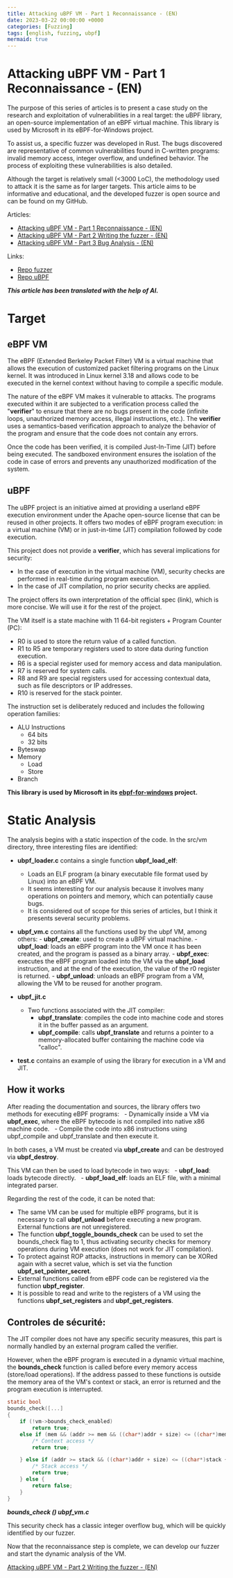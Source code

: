 ```yaml
---
title: Attacking uBPF VM - Part 1 Reconnaissance - (EN)
date: 2023-03-22 00:00:00 +0000
categories: [Fuzzing]
tags: [english, fuzzing, ubpf]
mermaid: true
---
```

# Attacking uBPF VM - Part 1 Reconnaissance - (EN)

The purpose of this series of articles is to present a case study on the research and exploitation of vulnerabilities in a real target: the uBPF library, an open-source implementation of an eBPF virtual machine. This library is used by Microsoft in its eBPF-for-Windows project.

To assist us, a specific fuzzer was developed in Rust. The bugs discovered are representative of common vulnerabilities found in C-written programs: invalid memory access, integer overflow, and undefined behavior. The process of exploiting these vulnerabilities is also detailed.

Although the target is relatively small (<3000 LoC), the methodology used to attack it is the same as for larger targets. This article aims to be informative and educational, and the developed fuzzer is open source and can be found on my GitHub.

Articles:
- [Attacking uBPF VM - Part 1 Reconnaissance - (EN)](https://joachimff.github.io/posts/2023-03-22-Attacking-uBPF-VM-Part-1-Reconnaissance-(EN)/)
- [Attacking uBPF VM - Part 2 Writing the fuzzer - (EN)](https://joachimff.github.io/posts/2023-03-22-Attacking-uBPF-VM-Part-2-Writing-the-fuzzer-(EN)/)
- [Attacking uBPF VM - Part 3 Bug Analysis - (EN)](https://joachimff.github.io/posts/2023-03-22-Attacking-uBPF-VM-Part-3-Bug-Analysis-(EN)/)

Links:
- [Repo fuzzer](https://github.com/joachimff/eBPF-fuzzer)
- [Repo uBPF](https://github.com/iovisor/ubpf)

___This article has been translated with the help of AI.___

# Target
## eBPF VM 

The eBPF (Extended Berkeley Packet Filter) VM is a virtual machine that allows the execution of customized packet filtering programs on the Linux kernel. It was introduced in Linux kernel 3.18 and allows code to be executed in the kernel context without having to compile a specific module.

The nature of the eBPF VM makes it vulnerable to attacks. The programs executed within it are subjected to a verification process called the "**verifier**" to ensure that there are no bugs present in the code (infinite loops, unauthorized memory access, illegal instructions, etc.). The **verifier** uses a semantics-based verification approach to analyze the behavior of the program and ensure that the code does not contain any errors.

Once the code has been verified, it is compiled Just-In-Time (JIT) before being executed. The sandboxed environment ensures the isolation of the code in case of errors and prevents any unauthorized modification of the system.

## uBPF

The uBPF project is an initiative aimed at providing a userland eBPF execution environment under the Apache open-source license that can be reused in other projects. It offers two modes of eBPF program execution: in a virtual machine (VM) or in just-in-time (JIT) compilation followed by code execution.

This project does not provide a **verifier**, which has several implications for security:

-   In the case of execution in the virtual machine (VM), security checks are performed in real-time during program execution.
-   In the case of JIT compilation, no prior security checks are applied.

The project offers its own interpretation of the official spec (link), which is more concise. We will use it for the rest of the project.

The VM itself is a state machine with 11 64-bit registers + Program Counter (PC):

-   R0 is used to store the return value of a called function.
-   R1 to R5 are temporary registers used to store data during function execution.
-   R6 is a special register used for memory access and data manipulation.
-   R7 is reserved for system calls.
-   R8 and R9 are special registers used for accessing contextual data, such as file descriptors or IP addresses.
-   R10 is reserved for the stack pointer.

The instruction set is deliberately reduced and includes the following operation families:

-   ALU Instructions   
	* 64 bits   
	* 32 bits
-   Byteswap
-   Memory   
	* Load   
	* Store
-   Branch

**This library is used by Microsoft in its [ebpf-for-windows](https://github.com/microsoft/ebpf-for-windows) project.**

# Static Analysis

The analysis begins with a static inspection of the code. In the src/vm directory, three interesting files are identified:

-   **ubpf_loader.c** contains a single function **ubpf_load_elf**:
    
    -   Loads an ELF program (a binary executable file format used by Linux) into an eBPF VM.
    -   It seems interesting for our analysis because it involves many operations on pointers and memory, which can potentially cause bugs.
    -   It is considered out of scope for this series of articles, but I think it presents several security problems.
-   **ubpf_vm.c** contains all the functions used by the ubpf VM, among others: - **ubpf_create**: used to create a uBPF virtual machine. - **ubpf_load**: loads an eBPF program into the VM once it has been created, and the program is passed as a binary array. - **ubpf_exec**: executes the eBPF program loaded into the VM via the **ubpf_load** instruction, and at the end of the execution, the value of the r0 register is returned. - **ubpf_unload**: unloads an eBPF program from a VM, allowing the VM to be reused for another program.
    
-   **ubpf_jit.c**
    
    -   Two functions associated with the JIT compiler:
        -   **ubpf_translate**: compiles the code into machine code and stores it in the buffer passed as an argument.
        -   **ubpf_compile**: calls **ubpf_translate** and returns a pointer to a memory-allocated buffer containing the machine code via "calloc".
-   **test.c** contains an example of using the library for execution in a VM and JIT.

## How it works

After reading the documentation and sources, the library offers two methods for executing eBPF programs:   - Dynamically inside a VM via **ubpf_exec**, where the eBPF bytecode is not compiled into native x86 machine code.   - Compile the code into x86 instructions using ubpf_compile and ubpf_translate and then execute it.

In both cases, a VM must be created via **ubpf_create** and can be destroyed via **ubpf_destroy**.

This VM can then be used to load bytecode in two ways:   - **ubpf_load**: loads bytecode directly.   - **ubpf_load_elf**: loads an ELF file, with a minimal integrated parser.

Regarding the rest of the code, it can be noted that:

-   The same VM can be used for multiple eBPF programs, but it is necessary to call **ubpf_unload** before executing a new program. External functions are not unregistered.
-   The function **ubpf_toggle_bounds_check** can be used to set the bounds_check flag to 1, thus activating security checks for memory operations during VM execution (does not work for JIT compilation).
-   To protect against ROP attacks, instructions in memory can be XORed again with a secret value, which is set via the function **ubpf_set_pointer_secret**.
-   External functions called from eBPF code can be registered via the function **ubpf_register**.
-   It is possible to read and write to the registers of a VM using the functions **ubpf_set_registers** and **ubpf_get_registers**.

## Controles de sécurité:

The JIT compiler does not have any specific security measures, this part is normally handled by an external program called the verifier.

However, when the eBPF program is executed in a dynamic virtual machine, the **bounds_check** function is called before every memory access (store/load operations). If the address passed to these functions is outside the memory area of the VM's context or stack, an error is returned and the program execution is interrupted.

```c
static bool
bounds_check([...]
{
    if (!vm->bounds_check_enabled)
        return true;
    else if (mem && (addr >= mem && ((char*)addr + size) <= ((char*)mem + mem_len))) {
        /* Context access */
        return true;

    } else if (addr >= stack && ((char*)addr + size) <= ((char*)stack + UBPF_STACK_SIZE)) {
        /* Stack access */
        return true;
    } else {
        return false;
    }
}
```
___bounds_check () ubpf_vm.c___

This security check has a classic integer overflow bug, which will be quickly identified by our fuzzer.

Now that the reconnaissance step is complete, we can develop our fuzzer and start the dynamic analysis of the VM.

[Attacking uBPF VM - Part 2 Writing the fuzzer - (EN)](https://joachimff.github.io/posts/2023-03-22-Attacking-uBPF-VM-Part-2-Writing-the-fuzzer-(EN)/)
